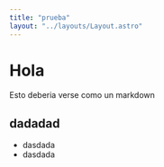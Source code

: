 ```yaml
---
title: "prueba"
layout: "../layouts/Layout.astro"
---
```


# Hola

Esto deberia verse como un markdown

## dadadad

- dasdada
- dasdada
